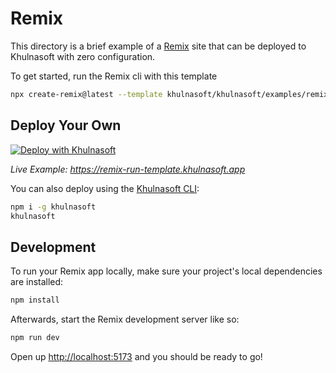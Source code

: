# Remix

This directory is a brief example of a [Remix](https://remix.run/docs) site that can be deployed to Khulnasoft with zero configuration.

To get started, run the Remix cli with this template

```sh
npx create-remix@latest --template khulnasoft/khulnasoft/examples/remix
```

## Deploy Your Own

[![Deploy with Khulnasoft](https://khulnasoft.com/button)](https://khulnasoft.com/new/clone?repository-url=https://github.com/khulnasoft/khulnasoft/tree/main/examples/remix&template=remix)

_Live Example: https://remix-run-template.khulnasoft.app_

You can also deploy using the [Khulnasoft CLI](https://khulnasoft.com/docs/cli):

```sh
npm i -g khulnasoft
khulnasoft
```

## Development

To run your Remix app locally, make sure your project's local dependencies are installed:

```sh
npm install
```

Afterwards, start the Remix development server like so:

```sh
npm run dev
```

Open up [http://localhost:5173](http://localhost:5173) and you should be ready to go!
